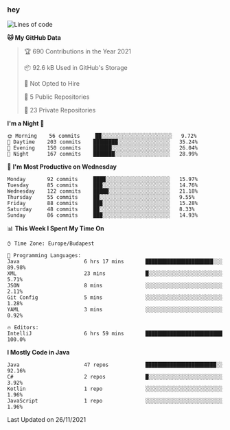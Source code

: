 ### hey

<!--START_SECTION:waka-->
![Lines of code](https://img.shields.io/badge/From%20Hello%20World%20I%27ve%20Written-469713%20lines%20of%20code-blue)

**🐱 My GitHub Data** 

> 🏆 690 Contributions in the Year 2021
 > 
> 📦 92.6 kB Used in GitHub's Storage 
 > 
> 🚫 Not Opted to Hire
 > 
> 📜 5 Public Repositories 
 > 
> 🔑 23 Private Repositories  
 > 
**I'm a Night 🦉** 

```text
🌞 Morning    56 commits     ██░░░░░░░░░░░░░░░░░░░░░░░   9.72% 
🌆 Daytime    203 commits    ████████░░░░░░░░░░░░░░░░░   35.24% 
🌃 Evening    150 commits    ██████░░░░░░░░░░░░░░░░░░░   26.04% 
🌙 Night      167 commits    ███████░░░░░░░░░░░░░░░░░░   28.99%

```
📅 **I'm Most Productive on Wednesday** 

```text
Monday       92 commits     ████░░░░░░░░░░░░░░░░░░░░░   15.97% 
Tuesday      85 commits     ███░░░░░░░░░░░░░░░░░░░░░░   14.76% 
Wednesday    122 commits    █████░░░░░░░░░░░░░░░░░░░░   21.18% 
Thursday     55 commits     ██░░░░░░░░░░░░░░░░░░░░░░░   9.55% 
Friday       88 commits     ███░░░░░░░░░░░░░░░░░░░░░░   15.28% 
Saturday     48 commits     ██░░░░░░░░░░░░░░░░░░░░░░░   8.33% 
Sunday       86 commits     ███░░░░░░░░░░░░░░░░░░░░░░   14.93%

```


📊 **This Week I Spent My Time On** 

```text
⌚︎ Time Zone: Europe/Budapest

💬 Programming Languages: 
Java                     6 hrs 17 mins       ██████████████████████░░░   89.98% 
XML                      23 mins             █░░░░░░░░░░░░░░░░░░░░░░░░   5.71% 
JSON                     8 mins              ░░░░░░░░░░░░░░░░░░░░░░░░░   2.11% 
Git Config               5 mins              ░░░░░░░░░░░░░░░░░░░░░░░░░   1.28% 
YAML                     3 mins              ░░░░░░░░░░░░░░░░░░░░░░░░░   0.92%

🔥 Editors: 
IntelliJ                 6 hrs 59 mins       █████████████████████████   100.0%

```

**I Mostly Code in Java** 

```text
Java                     47 repos            ███████████████████████░░   92.16% 
C#                       2 repos             █░░░░░░░░░░░░░░░░░░░░░░░░   3.92% 
Kotlin                   1 repo              ░░░░░░░░░░░░░░░░░░░░░░░░░   1.96% 
JavaScript               1 repo              ░░░░░░░░░░░░░░░░░░░░░░░░░   1.96%

```



 Last Updated on 26/11/2021
<!--END_SECTION:waka-->
